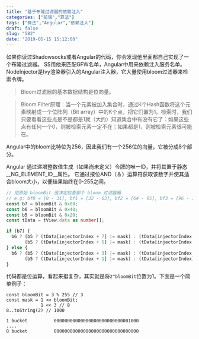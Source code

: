 ```yaml
---
title: "基于布隆过滤器的依赖注入"
categories: ["前端","算法"]
tags: ["算法","Angular","依赖注入"]
draft: false
slug: "582"
date: "2019-05-15 15:12:00"
---
```


如果你读过Shadowsocks或者Angular的代码，你会发现他里面都自己实现了一个布隆过滤器。
SS用他来匹配GFW名单，Angular中用来依赖注入服务名单。NodeInjector是Ivy渲染器引入的Angular注入器，它大量使用bloom过滤器来检索令牌。

> Bloom过滤器的基本数据结构是位向量。

>  Bloom Filter原理：当一个元素被加入集合时，通过K个Hash函数将这个元素映射成一个位阵列（Bit array）中的K个点，把它们置为1。检索时，我们只要看看这些点是不是都是1就（大约）知道集合中有没有它了：如果这些点有任何一个0，则被检索元素一定不在；如果都是1，则被检索元素很可能在。

Angular中的bloom比特位为256，因此我们有一个256位的向量，它被分成8个部分。

Angular 通过递增整数值生成（如果尚未定义）令牌的唯一ID，并将其置于静态__NG_ELEMENT_ID__属性。
它通过按位AND（＆）运算符获取该数字并使其适合bloom大小，以便结果始终在0-255之间。

```ts
// 用原始 bloomBit 值决定检查那个 bloom 过滤器桶
// e.g: bf0 = [0 - 31], bf1 = [32 - 63], bf2 = [64 - 95], bf3 = [96 - 127], etc
const b7 = bloomBit & 0x80;
const b6 = bloomBit & 0x40;
const b5 = bloomBit & 0x20;
const tData = tView.data as number[];

if (b7) {
  b6 ? (b5 ? (tData[injectorIndex + 7] |= mask) : (tData[injectorIndex + 6] |= mask)) :
       (b5 ? (tData[injectorIndex + 5] |= mask) : (tData[injectorIndex + 4] |= mask));
} else {
  b6 ? (b5 ? (tData[injectorIndex + 3] |= mask) : (tData[injectorIndex + 2] |= mask)) :
       (b5 ? (tData[injectorIndex + 1] |= mask) : (tData[injectorIndex] |= mask));
}
```
代码都是位运算，看起来挺复杂，其实就是将`2^bloomBit`位置为1。下面是一个简单例子：
```
const bloomBit = 3 % 255 // 3
const mask = 1 << bloomBit;
             1 << 3 // 8
8..toString(2) // 1000
                           
1 bucket          00000000000000000000000000001000
....
8 bucket          00000000000000000000000000000000    
```


